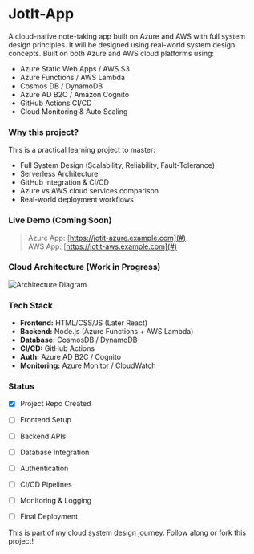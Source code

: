 # JotIt-App

A cloud-native note-taking app built on Azure and AWS with full system design principles. It will be designed using real-world system design concepts. Built on both Azure and AWS cloud platforms using:

- Azure Static Web Apps / AWS S3
- Azure Functions / AWS Lambda
- Cosmos DB / DynamoDB
- Azure AD B2C / Amazon Cognito
- GitHub Actions CI/CD
- Cloud Monitoring & Auto Scaling


### Why this project?

This is a practical learning project to master:
- Full System Design (Scalability, Reliability, Fault-Tolerance)
- Serverless Architecture
- GitHub Integration & CI/CD
- Azure vs AWS cloud services comparison
- Real-world deployment workflows


### Live Demo (Coming Soon)

> Azure App: [https://jotit-azure.example.com](#)  
> AWS App: [https://jotit-aws.example.com](#)


### Cloud Architecture (Work in Progress)

![Architecture Diagram](architecture.png)

### Tech Stack

- **Frontend:** HTML/CSS/JS (Later React)
- **Backend:** Node.js (Azure Functions + AWS Lambda)
- **Database:** CosmosDB / DynamoDB
- **CI/CD:** GitHub Actions
- **Auth:** Azure AD B2C / Cognito
- **Monitoring:** Azure Monitor / CloudWatch


### Status

- [x] Project Repo Created  
- [ ] Frontend Setup  
- [ ] Backend APIs  
- [ ] Database Integration  
- [ ] Authentication  
- [ ] CI/CD Pipelines  
- [ ] Monitoring & Logging  
- [ ] Final Deployment


This is part of my cloud system design journey. Follow along or fork this project!
